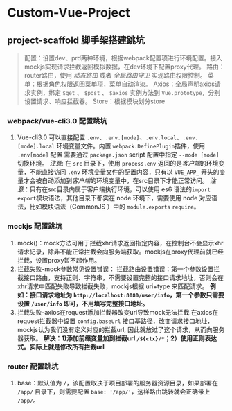 # Custom-Vue-Project

## project-scaffold 脚手架搭建跳坑
> 配置：设置dev、prd两种环境，根据webpack配置项进行环境配置。接入mockjs实现请求拦截返回模拟数据，在dev环境下配置proxy代理。
> 路由：router路由，使用 *动态路由* 或者 *全局路由守卫* 实现路由权限控制。
> 菜单：根据角色权限返回菜单项，菜单自动渲染。
> Axios：全局声明axios请求实例，绑定 `$get` 、 `$post` 、 `$axios` 实例方法到 `Vue.prototype`，分别设置请求、响应拦截器。
> Store：根据模块划分store

### webpack/vue-cli3.0 配置跳坑
1. Vue-cli3.0 可以直接配置 `.env`、`.env.[mode]`、`.env.local`、`.env.[mode].local` 环境变量文件。内置 `webpack.DefinePlugin`插件，使用 `.env[mode]` 配置 需要通过 `package.json` script 配置中指定 `--mode [mode]` 切换环境。
*注意*: 在 `src` 目录下，使用 `process.env` 返回的是*客户端*的环境变量，不能直接访问 `.env` 环境变量文件的配置内容，只有以 `VUE_APP_` 开头的变量才会被自动添加到*客户端*的环境变量中，在src目录下才能正常访问。
*注意*：只有在src目录内属于客户端执行环境，可以使用 es6 语法的`import` `export`模块语法，其他目录下都实在 node 环境下，需要使用 node 对应语法，比如模块语法（CommonJS ）中的 `module.exports` `require`。
### mockjs 配置跳坑
1. mock()：mock方法可用于拦截xhr请求返回指定内容，在控制台不会显示xhr请求记录，除非不能正常拦截会向服务端获取。mockjs在proxy代理前就已经拦截，设置proxy暂不起作用。
2. 拦截失败-mock参数常见设置错误：
  拦截路由设置错误：第一个参数设置拦截接口路由，支持正则、字符串，不需要设置完整的接口请求地址，否则会在xhr请求中匹配失败导致拦截失败，mockjs根据 uri+type 来匹配请求。
  **例如：接口请求地址为 `http://localhost:8080/user/info`，第一个参数只需要设置 `/user/info` 即可，不用填写完整接口地址。**
3. 拦截失败-axios在request添加拦截器改变url导致mock无法拦截
   在axios在request拦截器中设置 `config.baseUrl` 接口基路径，改变请求接口地址，mockjs认为我们没有定义对应的拦截url, 因此就放过了这个请求，从而向服务器获取。
   **解决：1)添加前缀变量加到拦截url `/${ctx}/*`；2）使用正则表达式。实际上就是修改所有拦截url** 
### router 配置跳坑
1. base：默认值为 `/`，该配置取决于项目部署的服务器资源目录，如果部署在 `/app/` 目录下，则需要配置 `base: '/app/'`，这样路由跳转就会正确带上 `/app/`。